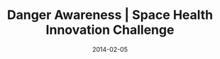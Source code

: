 ---
layout: challenge
title:  "Danger Awareness | Space Health Innovation Challenge"
date:   2014-02-05
categories:
- challenges
tagline: Stay clear, danger near
tags:
- toxicity
- zones
- geotagging
- design
- datavis
- imageprocessing
- GoogleGlass
excerpt:
  <h4><strong>For astronauts to know about the dangers surrounding them currently,</strong> they must actively read and scan labels without information on how to properly handle the materials.</h4>
  <h4>Help build a system that will:</h4>
  <ul>
    <li>
        Collect information about dangers surrounding a person
    </li>
    <li>
        Communicate these dangers to the person in any manner
    </li>
  </ul>
sections:
  - type: The Problem
    title: Danger Awareness
    content: |
      <h4><strong>For an astronauts to know about the dangers surrounding them currently,</strong> they must actively read and scan labels without information on how to properly handle the materials. Exposure to toxic materials is a real risk in space missions for the astronauts involved with scientific experiments, dealing with equipment repairs, space station refueling, etc.</h4>
  - type: The Mission
    content: |
      <h4>Help build a system that will:</h4>
      <ul>
        <li>
          collect information about dangers surrounding a person
        </li>
        <li>
          communicate these dangers to the person in any manner
        </li>
      </ul>
      <h4>
        As this is a multifaceted problem, you can choose a piece of the system to focus on and prototype.
      </h4>
  - type: Mission Breakdown
    content: |
      <h4>Helpful hints</h4>
      <ul>
        <li>
          No need to focus on scalability at this stage
        </li>
        <li>
            System could work with current JSC item labels including:
            <ul>
              <li>
                1 in X 1 in toxicity label that has additional information, sort of like an MSDS label
              </li>
              <li>
                Barcodes
              </li>
              <li>
                Some items are labeled with RFID
              </li>
            </ul>
        </li>
      </ul>
      <h4>
        Possible approaches/solutions can involve
      </h4>
      <ul>
        <li>
          Visually pick out labels surrounding a person using video processing
        </li>
        <li>
          Incorporate data streams from hypothetical surrounding sensors to construct a heat map of a specified territory
        </li>
        <li>
          A system that provides audio, vibrational or other feedback of surrounding dangers
        </li>
        <li>
          Process real-time images/video for JSC labels, identify toxic substances (or containers with toxic substances) and overlay the specific type of toxicity  (chemical, radiation, bio), the grade (mild, moderate, severe) over an item.
        </li>             
      </ul>
  - type: Resources
    content: |
      <ul>
        <li>
          <a href="http://www.nasa.gov/centers/johnson/slsd/about/divisions/hefd/project/IPLAT-examples.html" target="_blank">Labeling examples</a>
        </li>
        <li>
          <a href="http://ntrs.nasa.gov/" target="_blank">NASA Technical Reports Server</a>
        </li>
      </ul>    
---
